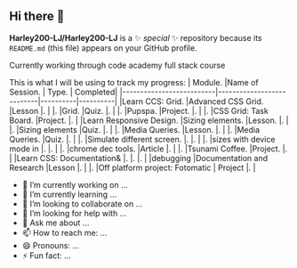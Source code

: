 ## Hi there 👋


**Harley200-LJ/Harley200-LJ** is a ✨ _special_ ✨ repository because its `README.md` (this file) appears on your GitHub profile.

Currently working through code academy full stack course

This is what I will be using to track my progress:
| Module.                  |Name of Session.           | Type.    | Completed|
|--------------------------|---------------------------|----------|----------|
|Learn CCS: Grid.          |Advanced CSS Grid.         |Lesson    |.         |
|.                         |Grid.                      |Quiz.     |.         |
|.                         |Pupspa.                    |Project.  |.         |
|.                         |CSS Grid: Task Board.      |Project.  |.         |
|Learn Responsive Design.  |Sizing elements.           |Lesson.   |.         |
|.                         |Sizing elements            |Quiz.     |.         |
|.                         |Media Queries.             |Lesson.   |.         |
|.                         |Media Queries.             |Quiz.     |.         |
|.                         |Simulate different screen. |.         |.         |
|.                         |sizes with device mode in  |.         |.         |
|.                         |chrome dec tools.          |Article   |.         |
|.                         |Tsunami Coffee.            |Project.  |.         |
|Learn CSS: Documentation& |.                          |.         |.         |
|debugging                 |Documentation and Research |Lesson    |.         |
|.                         |Off platform project: Fotomatic | Project  |.         |


- 🔭 I’m currently working on ...
- 🌱 I’m currently learning ...
- 👯 I’m looking to collaborate on ...
- 🤔 I’m looking for help with ...
- 💬 Ask me about ...
- 📫 How to reach me: ...
- 😄 Pronouns: ...
- ⚡ Fun fact: ...
